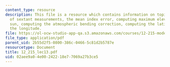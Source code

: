 ```yaml
---
content_type: resource
description: This file is a resource which contains information on topics like analysis
  of sextant measurements, the mean index error, computing maximum elevation to the
  sun, computing the atmospheric bending correction, computing the latitude, and computing
  the longitude.
file: https://ol-ocw-studio-app-qa.s3.amazonaws.com/courses/12-215-modern-navigation-fall-2006/02aee9a04e00242218e77069a27b3ce5_12_215_lec13.pdf
file_type: application/pdf
parent_uid: 2b55d2f5-0800-386c-0466-5c81d2b5787e
resourcetype: Document
title: 12_215_lec13.pdf
uid: 02aee9a0-4e00-2422-18e7-7069a27b3ce5
---
```

